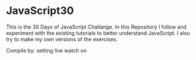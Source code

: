 # JavaScript30
This is the 30 Days of JavaScript Challange. In this Repository I follow and experiment with the existing tutorials to better understand JavaScript. I also try to make my own versions of the exercises.  

Compile by: setting live watch on

